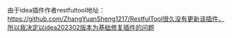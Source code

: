由于idea插件作者restfultool地址：https://github.com/ZhangYuanSheng1217/RestfulTool很久没有更新该插件，所以我决定以idea202302版本为基础修复插件的问题
